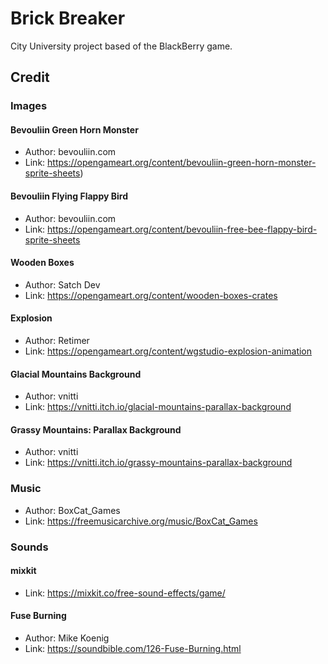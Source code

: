 # Brick Breaker
City University project based of the BlackBerry game.

## Credit
### Images
#### Bevouliin Green Horn Monster
  - Author: bevouliin.com
  - Link: https://opengameart.org/content/bevouliin-green-horn-monster-sprite-sheets)
#### Bevouliin Flying Flappy Bird
  - Author: bevouliin.com
  - Link: https://opengameart.org/content/bevouliin-free-bee-flappy-bird-sprite-sheets
#### Wooden Boxes
  - Author: Satch Dev
  - Link: https://opengameart.org/content/wooden-boxes-crates
#### Explosion
  - Author: Retimer
  - Link: https://opengameart.org/content/wgstudio-explosion-animation
#### Glacial Mountains Background
  - Author: vnitti
  - Link: https://vnitti.itch.io/glacial-mountains-parallax-background
#### Grassy Mountains: Parallax Background
- Author: vnitti
- Link: https://vnitti.itch.io/grassy-mountains-parallax-background
### Music
  - Author: BoxCat_Games
  - Link: https://freemusicarchive.org/music/BoxCat_Games
### Sounds
#### mixkit
  - Link: https://mixkit.co/free-sound-effects/game/
#### Fuse Burning
  - Author: Mike Koenig
  - Link: https://soundbible.com/126-Fuse-Burning.html